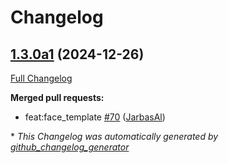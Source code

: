 # Changelog

## [1.3.0a1](https://github.com/OpenVoiceOS/ovos-gui/tree/1.3.0a1) (2024-12-26)

[Full Changelog](https://github.com/OpenVoiceOS/ovos-gui/compare/1.2.0...1.3.0a1)

**Merged pull requests:**

- feat:face\_template [\#70](https://github.com/OpenVoiceOS/ovos-gui/pull/70) ([JarbasAl](https://github.com/JarbasAl))



\* *This Changelog was automatically generated by [github_changelog_generator](https://github.com/github-changelog-generator/github-changelog-generator)*
